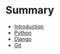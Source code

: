 # Summary

* [Introduction](README.md)
* [Python](chapter1.md)
* [Django](django.md)
* [Git](git.md)

